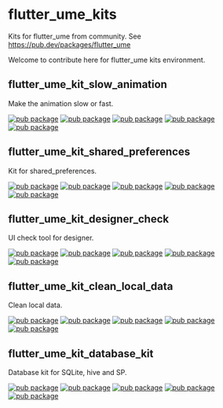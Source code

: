 # flutter_ume_kits

Kits for flutter_ume from community. See https://pub.dev/packages/flutter_ume

Welcome to contribute here for flutter_ume kits environment.

## flutter_ume_kit_slow_animation

Make the animation slow or fast.

[![pub package](https://img.shields.io/pub/v/flutter_ume_kit_slow_animation.svg)](https://pub.dev/packages/flutter_ume_kit_slow_animation)
[![pub package](https://img.shields.io/pub/likes/flutter_ume_kit_slow_animation.svg)](https://pub.dev/packages/flutter_ume_kit_slow_animation)
[![pub package](https://img.shields.io/pub/points/flutter_ume_kit_slow_animation.svg)](https://pub.dev/packages/flutter_ume_kit_slow_animation)
[![pub package](https://img.shields.io/pub/popularity/flutter_ume_kit_slow_animation.svg)](https://pub.dev/packages/flutter_ume_kit_slow_animation)
[![pub package](https://img.shields.io/pub/publisher/flutter_ume_kit_slow_animation.svg)](https://pub.dev/packages/flutter_ume_kit_slow_animation)

## flutter_ume_kit_shared_preferences

Kit for shared_preferences.

[![pub package](https://img.shields.io/pub/v/flutter_ume_kit_shared_preferences.svg)](https://pub.dev/packages/flutter_ume_kit_shared_preferences)
[![pub package](https://img.shields.io/pub/likes/flutter_ume_kit_shared_preferences.svg)](https://pub.dev/packages/flutter_ume_kit_shared_preferences)
[![pub package](https://img.shields.io/pub/points/flutter_ume_kit_shared_preferences.svg)](https://pub.dev/packages/flutter_ume_kit_shared_preferences)
[![pub package](https://img.shields.io/pub/popularity/flutter_ume_kit_shared_preferences.svg)](https://pub.dev/packages/flutter_ume_kit_shared_preferences)
[![pub package](https://img.shields.io/pub/publisher/flutter_ume_kit_shared_preferences.svg)](https://pub.dev/packages/flutter_ume_kit_shared_preferences)

## flutter_ume_kit_designer_check

UI check tool for designer.

[![pub package](https://img.shields.io/pub/v/flutter_ume_kit_designer_check.svg)](https://pub.dev/packages/flutter_ume_kit_designer_check)
[![pub package](https://img.shields.io/pub/likes/flutter_ume_kit_designer_check.svg)](https://pub.dev/packages/flutter_ume_kit_designer_check)
[![pub package](https://img.shields.io/pub/points/flutter_ume_kit_designer_check.svg)](https://pub.dev/packages/flutter_ume_kit_designer_check)
[![pub package](https://img.shields.io/pub/popularity/flutter_ume_kit_designer_check.svg)](https://pub.dev/packages/flutter_ume_kit_designer_check)
[![pub package](https://img.shields.io/pub/publisher/flutter_ume_kit_designer_check.svg)](https://pub.dev/packages/flutter_ume_kit_designer_check)

## flutter_ume_kit_clean_local_data

Clean local data.

[![pub package](https://img.shields.io/pub/v/flutter_ume_kit_clean_local_data.svg)](https://pub.dev/packages/flutter_ume_kit_clean_local_data)
[![pub package](https://img.shields.io/pub/likes/flutter_ume_kit_clean_local_data.svg)](https://pub.dev/packages/flutter_ume_kit_clean_local_data)
[![pub package](https://img.shields.io/pub/points/flutter_ume_kit_clean_local_data.svg)](https://pub.dev/packages/flutter_ume_kit_clean_local_data)
[![pub package](https://img.shields.io/pub/popularity/flutter_ume_kit_clean_local_data.svg)](https://pub.dev/packages/flutter_ume_kit_clean_local_data)
[![pub package](https://img.shields.io/pub/publisher/flutter_ume_kit_clean_local_data.svg)](https://pub.dev/packages/flutter_ume_kit_clean_local_data)

## flutter_ume_kit_database_kit

Database kit for SQLite, hive and SP.

[![pub package](https://img.shields.io/pub/v/flutter_ume_kit_database_kit.svg)](https://pub.dev/packages/flutter_ume_kit_database_kit)
[![pub package](https://img.shields.io/pub/likes/flutter_ume_kit_database_kit.svg)](https://pub.dev/packages/flutter_ume_kit_database_kit)
[![pub package](https://img.shields.io/pub/points/flutter_ume_kit_database_kit.svg)](https://pub.dev/packages/flutter_ume_kit_database_kit)
[![pub package](https://img.shields.io/pub/popularity/flutter_ume_kit_database_kit.svg)](https://pub.dev/packages/flutter_ume_kit_database_kit)
[![pub package](https://img.shields.io/pub/publisher/flutter_ume_kit_database_kit.svg)](https://pub.dev/packages/flutter_ume_kit_database_kit)
